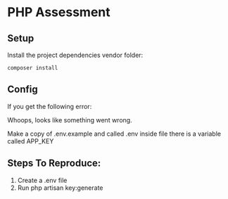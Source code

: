 #  PHP Assessment

## Setup

Install the project dependencies vendor folder:

`composer install`

## Config

If you get the following error:

Whoops, looks like something went wrong.

Make a copy of .env.example and called .env inside file there is a variable called APP_KEY

## Steps To Reproduce:
1. Create a .env file
2. Run php artisan key:generate
